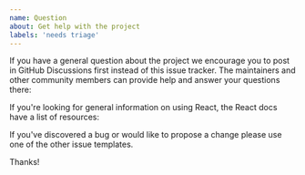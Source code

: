 ```yaml
---
name: Question
about: Get help with the project
labels: 'needs triage'
---
```


If you have a general question about the project we encourage you to post in GitHub Discussions first instead of this issue tracker. The maintainers and other community members can provide help and answer your questions there: <INSERT LINK>

If you're looking for general information on using React, the React docs have a list of resources: <INSERT LINK>

If you've discovered a bug or would like to propose a change please use one of the other issue templates.

Thanks!
